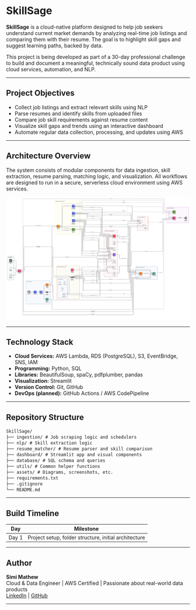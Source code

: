 # SkillSage

**SkillSage** is a cloud-native platform designed to help job seekers understand current market demands by analyzing real-time job listings and comparing them with their resume. The goal is to highlight skill gaps and suggest learning paths, backed by data.

This project is being developed as part of a 30-day professional challenge to build and document a meaningful, technically sound data product using cloud services, automation, and NLP.

---

## Project Objectives

- Collect job listings and extract relevant skills using NLP
- Parse resumes and identify skills from uploaded files
- Compare job skill requirements against resume content
- Visualize skill gaps and trends using an interactive dashboard
- Automate regular data collection, processing, and updates using AWS

---

## Architecture Overview

The system consists of modular components for data ingestion, skill extraction, resume parsing, matching logic, and visualization. All workflows are designed to run in a secure, serverless cloud environment using AWS services.

![Architecture](assets/architecture-v1.png)

---

## Technology Stack

- **Cloud Services:** AWS Lambda, RDS (PostgreSQL), S3, EventBridge, SNS, IAM
- **Programming:** Python, SQL
- **Libraries:** BeautifulSoup, spaCy, pdfplumber, pandas
- **Visualization:** Streamlit
- **Version Control:** Git, GitHub
- **DevOps (planned):** GitHub Actions / AWS CodePipeline

---

## Repository Structure

```
SkillSage/
├── ingestion/ # Job scraping logic and schedulers
├── nlp/ # Skill extraction logic
├── resume_matcher/ # Resume parser and skill comparison
├── dashboard/ # Streamlit app and visual components
├── database/ # SQL schema and queries
├── utils/ # Common helper functions
├── assets/ # Diagrams, screenshots, etc.
├── requirements.txt
├── .gitignore
└── README.md
```


---

## Build Timeline

| Day | Milestone |
|-----|-----------|
| Day 1 | Project setup, folder structure, initial architecture |


---

## Author

**Simi Mathew**  
Cloud & Data Engineer | AWS Certified | Passionate about real-world data products  
[LinkedIn](https://www.linkedin.com/in/-simi-mathew) | [GitHub](https://github.com/simimathew1898)

---

